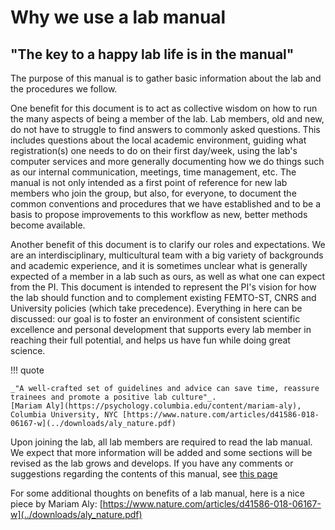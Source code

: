 # Why we use a lab manual

## "The key to a happy lab life is in the manual"

The purpose of this manual is to gather basic information about the lab and the procedures we follow. 

One benefit for this document is to act as collective wisdom on how to run the many aspects of being a member of the lab. Lab members, old and new, do not have to struggle to find answers to commonly asked questions. This includes questions about the local academic environment, guiding what registration(s) one needs to do on their first day/week, using the lab's computer services and more generally documenting how we do things such as our internal communication, meetings, time management, etc. The manual is not only intended as a first point of reference for new lab members who join the group, but also, for everyone, to document the common conventions and procedures that we have established and to be a basis to propose improvements to this workflow as new, better methods become available.

Another benefit of this document is to clarify our roles and expectations. We are an interdisciplinary, multicultural team with a big variety of backgrounds and academic experience, and it is sometimes unclear what is generally expected of a member in a lab such as ours, as well as what one can expect from the PI. This document is intended to represent the PI's vision for how the lab should function and to complement existing FEMTO-ST, CNRS and University policies (which take precedence). Everything in here can be discussed: our goal is to foster an environment of consistent scientific excellence and personal development that supports every lab member in reaching their full potential, and helps us have fun while doing great science. 

!!! quote

	_"A well-crafted set of guidelines and advice can save time, reassure trainees and promote a positive lab culture"_.
	[Mariam Aly](https://psychology.columbia.edu/content/mariam-aly), Columbia University, NYC [https://www.nature.com/articles/d41586-018-06167-w](../downloads/aly_nature.pdf)

Upon joining the lab, all lab members are required to read the lab manual. We expect that more information will be added and some sections will be revised as the lab grows and develops. If you have any comments or suggestions regarding the contents of this manual, see [this page](how-to-update-the-manual.md)

For some additional thoughts on benefits of a lab manual, here is a nice piece by Mariam Aly: [https://www.nature.com/articles/d41586-018-06167-w](../downloads/aly_nature.pdf)

